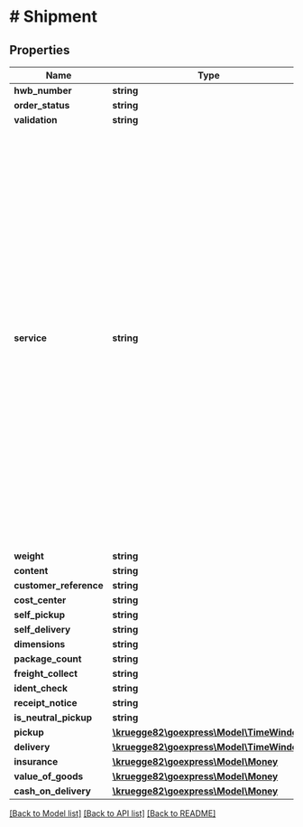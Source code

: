 # # Shipment

## Properties

Name | Type | Description | Notes
------------ | ------------- | ------------- | -------------
**hwb_number** | **string** |  | [optional]
**order_status** | **string** |  | [optional]
**validation** | **string** |  | [optional]
**service** | **string** | Service code for the shipment. - ON: GO! Overnight - INT: GO! Worldwide - LET: GO! Overnight - Letter - INL: GO! Worldwide - Letter - PSN: Parcel Service National - PSI: Parcel Service International - ONC: GO! Overnight coded delivery (Germany only) - LEC: GO! Overnight Letter coded delivery (Germany only) - DI: Direct Shipment (prior coordination required) |
**weight** | **string** |  |
**content** | **string** |  | [optional]
**customer_reference** | **string** |  | [optional]
**cost_center** | **string** |  | [optional]
**self_pickup** | **string** |  | [optional]
**self_delivery** | **string** |  | [optional]
**dimensions** | **string** |  | [optional]
**package_count** | **string** |  |
**freight_collect** | **string** |  | [optional]
**ident_check** | **string** |  | [optional]
**receipt_notice** | **string** |  | [optional]
**is_neutral_pickup** | **string** |  | [optional]
**pickup** | [**\kruegge82\goexpress\Model\TimeWindow**](TimeWindow.md) |  |
**delivery** | [**\kruegge82\goexpress\Model\TimeWindow**](TimeWindow.md) |  | [optional]
**insurance** | [**\kruegge82\goexpress\Model\Money**](Money.md) |  | [optional]
**value_of_goods** | [**\kruegge82\goexpress\Model\Money**](Money.md) |  | [optional]
**cash_on_delivery** | [**\kruegge82\goexpress\Model\Money**](Money.md) |  | [optional]

[[Back to Model list]](../../README.md#models) [[Back to API list]](../../README.md#endpoints) [[Back to README]](../../README.md)
